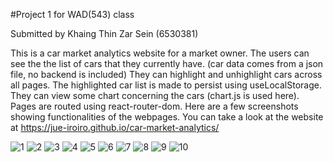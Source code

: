 #Project 1 for WAD(543) class

Submitted by Khaing Thin Zar Sein (6530381)

This is a car market analytics website for a market owner.
The users can see the the list of cars that they currently have.
(car data comes from a json file, no backend is included)
They can highlight and unhighlight cars across all pages. The highlighted car list is made to persist using useLocalStorage.
They can view some chart concerning the cars (chart.js is used here).
Pages are routed using react-router-dom.
Here are a few screenshots showing functionalities of the webpages.
You can take a look at the website at https://jue-iroiro.github.io/car-market-analytics/

![1](https://github.com/user-attachments/assets/8fa6e3c2-34a8-4835-b887-cbf6adeebe00)
![2](https://github.com/user-attachments/assets/0b849369-60c2-47da-9f25-e070bcad77c0)
![3](https://github.com/user-attachments/assets/730d95c9-704b-4aba-97bc-8e708549ef80)
![4](https://github.com/user-attachments/assets/dde961ac-58a7-4ad4-97c4-59cc162ccb9c)
![5](https://github.com/user-attachments/assets/4814a0a1-b246-45e3-ac7b-81e9253b6730)
![6](https://github.com/user-attachments/assets/d380ab37-0470-4baa-baf3-06c995b24702)
![7](https://github.com/user-attachments/assets/5e2ad94f-71e4-4ca7-9b19-327b01d9d75c)
![8](https://github.com/user-attachments/assets/209cbb25-e903-4c7d-aaf1-e30a0c3932c2)
![9](https://github.com/user-attachments/assets/72eb3fbf-6dba-499c-94f4-edeec519b803)
![10](https://github.com/user-attachments/assets/414d67ff-7194-405f-8a5c-98087c1fde95)
